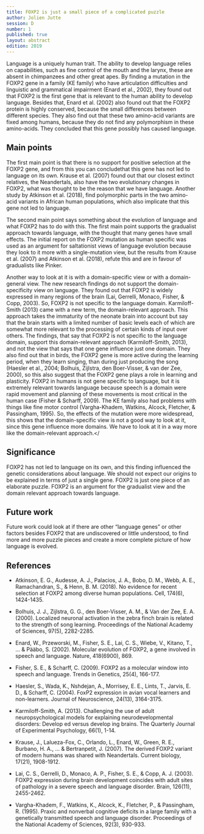 ```yaml
---
title: FOXP2 is just a small piece of a complicated puzzle
author: Jolien Jutte
session: D
number: 1
published: true
layout: abstract
edition: 2019
---
```


Language is a uniquely human trait. The ability to develop language relies on capabilities, such as fine control of the mouth and the larynx, these are absent in chimpanzees and other great apes. By finding a mutation in the FOXP2 gene in a family (KE family) who have articulation difficulties and linguistic and grammatical impairment (Enard et al., 2002), they found out that FOXP2 is the first gene that is relevant to the human ability to develop language. Besides that, Enard et al. (2002) also found out that the FOXP2 protein is highly conserved, because the small differences between different species. They also find out that these two amino-acid variants are fixed among humans, because they do not find any polymorphism in these amino-acids. They concluded that this gene possibly has caused language.

Main points
-----------

The first main point is that there is no support for positive selection at the FOXP2 gene, and from this you can concludethat this gene has not led to language on its own. Krause et al. (2007) found out that our closest extinct relatives, the Neandertals, also have the two evolutionary changes in FOXP2, what was thought to be the reason that we have language. Another study by Atkinson et al. (2018), find polymorphic parts in the two amino-acid variants in African human populations, which also implicate that this gene not led to language.

The second main point says something about the evolution of language and what FOXP2 has to do with this. The first main point supports the gradualist approach towards language, with the thought that many genes have small effects. The initial report on the FOXP2 mutation as human specific was used as an argument for saltationist views of language evolution because they look to it more with a single-mutation view, but the results from Krause et al. (2007) and Atkinson et al. (2018), refute this and are in favour of gradualists like Pinker.

Another way to look at it is with a domain-specific view or with a domain-general view. The new research findings do not support the domain-specificity view on language. They found out that FOXP2 is widely expressed in many regions of the brain (Lai, Gerrelli, Monaco, Fisher, &amp; Copp, 2003). So, FOXP2 is not specific to the language domain. Karmiloff-Smith (2013) came with a new term, the domain-relevant approach. This approach takes the immaturity of the neonate brain into account but say that the brain starts with a limited number of basic levels each of which are somewhat more relevant to the processing of certain kinds of input over others. The findings, that say that FOXP2 is not specific to the language domain, support this domain-relevant approach (Karmiloff-Smith, 2013), and not the view that says that one gene influence just one domain. They also find out that in birds, the FOXP2 gene is more active during the learning period, when they learn singing, than during just producing the song (Haesler et al., 2004; Bolhuis, Zijlstra, den Boer-Visser, &amp; van der Zee, 2000), so this also suggest that the FOXP2 gene plays a role in learning and plasticity. FOXP2 in humans is not gene specific to language, but it is extremely relevant towards language because speech is a domain were rapid movement and planning of these movements is most critical in the human case (Fisher &amp; Scharff, 2009). The KE family also had problems with things like fine motor control (Vargha-Khadem, Watkins, Alcock, Fletcher, &amp; Passingham, 1995). So, the effects of the mutation were more widespread, this shows that the domain-specific view is not a good way to look at it, since this gene influence more domains. We have to look at it in a way more like the domain-relevant approach.</

Significance
------------

FOXP2 has not led to language on its own, and this finding influenced the genetic considerations about language. We should not expect our origins to be explained in terms of just a single gene. FOXP2 is just one piece of an elaborate puzzle. FOXP2 is an argument for the gradualist view and the domain relevant approach towards language.

Future work
----

Future work could look at if there are other “language genes” or other factors besides FOXP2 that are undiscovered or little understood, to find more and more puzzle pieces and create a more complete picture of how language is evolved.

<div class="references">

References
-----

- Atkinson, E. G., Audesse, A. J., Palacios, J. A., Bobo, D. M., Webb, A. E., Ramachandran, S., &amp; Henn, B. M. (2018). No evidence for recent selection at FOXP2 among diverse human populations. Cell, 174(6), 1424-1435.

- Bolhuis, J. J., Zijlstra, G. G., den Boer-Visser, A. M., &amp; Van der Zee, E. A. (2000). Localized neuronal activation in the zebra finch brain is related to the strength of song learning. Proceedings of the National Academy of Sciences, 97(5), 2282-2285.

- Enard, W., Przeworski, M., Fisher, S. E., Lai, C. S., Wiebe, V., Kitano, T., ... &amp; Pääbo, S. (2002). Molecular evolution of FOXP2, a gene involved in speech and language. Nature, 418(6900), 869.

- Fisher, S. E., &amp; Scharff, C. (2009). FOXP2 as a molecular window into speech and language. Trends in Genetics, 25(4), 166-177.</p>

- Haesler, S., Wada, K., Nshdejan, A., Morrisey, E. E., Lints, T., Jarvis, E. D., &amp; Scharff, C. (2004). FoxP2 expression in avian vocal learners and non-learners. Journal of Neuroscience, 24(13), 3164-3175.

- Karmiloff-Smith, A. (2013). Challenging the use of adult neuropsychological models for explaining neurodevelopmental disorders: Develop ed versus develop ing brains. The Quarterly Journal of Experimental Psychology, 66(1), 1-14.

- Krause, J., Lalueza-Fox, C., Orlando, L., Enard, W., Green, R. E., Burbano, H. A., ... &amp; Bertranpetit, J. (2007). The derived FOXP2 variant of modern humans was shared with Neandertals. Current biology, 17(21), 1908-1912.

- Lai, C. S., Gerrelli, D., Monaco, A. P., Fisher, S. E., &amp; Copp, A. J. (2003). FOXP2 expression during brain development coincides with adult sites of pathology in a severe speech and language disorder. Brain, 126(11), 2455-2462.

- Vargha-Khadem, F., Watkins, K., Alcock, K., Fletcher, P., &amp; Passingham, R. (1995). Praxic and nonverbal cognitive deficits in a large family with a genetically transmitted speech and language disorder. Proceedings of the National Academy of Sciences, 92(3), 930-933.

</div>